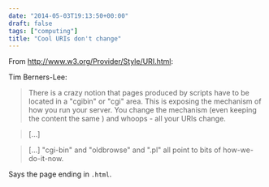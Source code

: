```yaml
---
date: "2014-05-03T19:13:50+00:00"
draft: false
tags: ["computing"]
title: "Cool URIs don't change"
---
```

From http://www.w3.org/Provider/Style/URI.html:


Tim Berners-Lee:

>There is a crazy notion that pages produced by scripts have to be located in a "cgibin" or "cgi" area. This is exposing the mechanism of how you run your server. You change the mechanism (even keeping the content the same ) and whoops - all your URIs change.

>[...]

>[...] "cgi-bin" and "oldbrowse" and ".pl" all point to bits of how-we-do-it-now.

Says the page ending in `.html`.